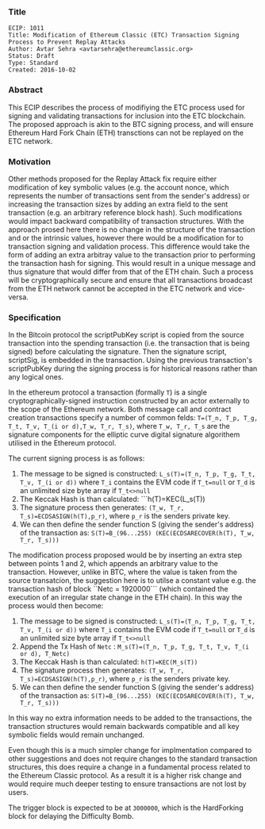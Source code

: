 ### Title

    ECIP: 1011
    Title: Modification of Ethereum Classic (ETC) Transaction Signing Process to Prevent Replay Attacks
    Author: Avtar Sehra <avtarsehra@ethereumclassic.org>
    Status: Draft
    Type: Standard
    Created: 2016-10-02

### Abstract
This ECIP describes the process of modifiying the ETC process used for signing and validating transactions for inclusion into the ETC blockchain. The proposed approach is akin to the BTC signing process, and will ensure Ethereum Hard Fork Chain (ETH) transctions can not be replayed on the ETC network.

### Motivation
Other methods proposed for the Replay Attack fix require either modification of key symbolic values (e.g. the account nonce, which represents the number of transactions sent from the sender's address) or increasing the transaction sizes by adding an extra field to the sent transaction (e.g. an arbitrary reference block hash). Such modifications would impact backward compatibility of transaction structures. With the approach prosed here there is no change in the structure of the transaction and or the intrinsic values, however there would be a modification for to transaction signing and validation process. This difference would take the form of adding an extra arbitray value to the transaction prior to performing the transaction hash for signing. This would result in a unique message and thus signature that would differ from that of the ETH chain. Such a process will be cryptographically secure and ensure that all transactions broadcast from the ETH network cannot be accepted in the ETC network and vice-versa.

### Specification
In the Bitcoin protocol the scriptPubKey script is copied from the source transaction into the spending transaction (i.e. the transaction that is being signed) before calculating the signature. Then the signature script, scriptSig, is embedded in the transaction. Using the previous transaction's scriptPubKey during the signing process is for historical reasons rather than any logical ones.

In the ethereum protocol a transaction (formally ```T```) is a single cryptographically-signed instruction constructed by an actor externally to the scope of the Ethereum network. Both message call and contract creation transactions specify a number of common felds: ```T=(T_n, T_p, T_g, T_t, T_v, T_(i or d),T_w, T_r, T_s)```,  where ```T_w, T_r, T_s``` are the signature components for the elliptic curve digital signature algorithem utilised in the Ethereum protocol.

The current signing process is as follows:

1. The message to be signed is constructed: ```L_s(T)=(T_n, T_p, T_g, T_t, T_v, T_(i or d))``` where ```T_i``` contains the EVM code if ```T_t=null``` or ```T_d``` is an unlimited size byte array if ```T_t<>null```
2. The Keccak Hash is than calculated: ```h(T)=KEC(L_s(T))
3. The signature process then generates: ```(T_w, T_r, T_s)=ECDSASIGN(h(T),p_r)```, where ```p_r``` is the senders private key.
4. We can then define the sender function S (giving the sender's address) of the transaction as: ```S(T)=B_(96...255) (KEC(ECDSARECOVER(h(T), T_w, T_r, T_s)))```

The modification process proposed would be by inserting an extra step between points 1 and 2, which appends an arbitrary value to the transaction. However, unlike in BTC, where the value is taken from the source transatcion, the suggestion here is to utilse a constant value e.g. the transaction hash of block ``Netc = 1920000``` (which contained the execution of an irregular state change in the ETH chain). In this way the process would then become:

1. The message to be signed is constructed: ```L_s(T)=(T_n, T_p, T_g, T_t, T_v, T_(i or d))``` where ```T_i``` contains the EVM code if ```T_t=null``` or ```T_d``` is an unlimited size byte array if ```T_t<>null```
2. Append the Tx Hash of ```Netc``` : ```M_s(T)=(T_n, T_p, T_g, T_t, T_v, T_(i or d), T_Netc)``` 
2. The Keccak Hash is than calculated: ```h(T)=KEC(M_s(T))```
3. The signature process then generates: ```(T_w, T_r, T_s)=ECDSASIGN(h(T),p_r)```, where ```p_r``` is the senders private key.
4. We can then define the sender function S (giving the sender's address) of the transaction as: ```S(T)=B_(96...255) (KEC(ECDSARECOVER(h(T), T_w, T_r, T_s)))```

In this way no extra information needs to be added to the transactions, the transaction structures would remain backwards compatible and all key symbolic fields would remain unchanged.

Even though this is a much simpler change for implmentation compared to other suggestions and does not require changes to the standard transaction structures, this does require a change in a fundamental process related to the Ethereum Classic protocol. As a result it is a higher risk change and would require much deeper testing to ensure transactions are not lost by users.

The trigger block is expected to be at ```3000000```, which is the HardForking block for delaying the Difficulty Bomb. 
